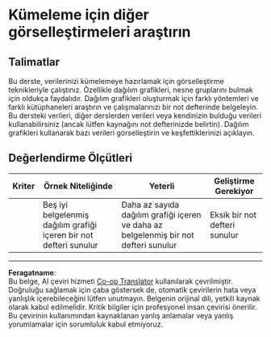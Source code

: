 <!--
CO_OP_TRANSLATOR_METADATA:
{
  "original_hash": "589fa015a5e7d9e67bd629f7d47b53de",
  "translation_date": "2025-09-06T07:51:56+00:00",
  "source_file": "5-Clustering/1-Visualize/assignment.md",
  "language_code": "tr"
}
-->
# Kümeleme için diğer görselleştirmeleri araştırın

## Talimatlar

Bu derste, verilerinizi kümelemeye hazırlamak için görselleştirme teknikleriyle çalıştınız. Özellikle dağılım grafikleri, nesne gruplarını bulmak için oldukça faydalıdır. Dağılım grafikleri oluşturmak için farklı yöntemleri ve farklı kütüphaneleri araştırın ve çalışmalarınızı bir not defterinde belgeleyin. Bu dersteki verileri, diğer derslerden verileri veya kendinizin bulduğu verileri kullanabilirsiniz (ancak lütfen kaynağını not defterinizde belirtin). Dağılım grafikleri kullanarak bazı verileri görselleştirin ve keşfettiklerinizi açıklayın.

## Değerlendirme Ölçütleri

| Kriter   | Örnek Niteliğinde                                              | Yeterli                                                                                  | Geliştirme Gerekiyor               |
| -------- | -------------------------------------------------------------- | ---------------------------------------------------------------------------------------- | ----------------------------------- |
|          | Beş iyi belgelenmiş dağılım grafiği içeren bir not defteri sunulur | Daha az sayıda dağılım grafiği içeren ve daha az belgelenmiş bir not defteri sunulur      | Eksik bir not defteri sunulur      |

---

**Feragatname**:  
Bu belge, AI çeviri hizmeti [Co-op Translator](https://github.com/Azure/co-op-translator) kullanılarak çevrilmiştir. Doğruluğu sağlamak için çaba göstersek de, otomatik çevirilerin hata veya yanlışlık içerebileceğini lütfen unutmayın. Belgenin orijinal dili, yetkili kaynak olarak kabul edilmelidir. Kritik bilgiler için profesyonel insan çevirisi önerilir. Bu çevirinin kullanımından kaynaklanan yanlış anlamalar veya yanlış yorumlamalar için sorumluluk kabul etmiyoruz.